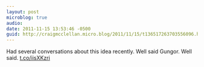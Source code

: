 ```yaml
---
layout: post
microblog: true
audio: 
date: 2011-11-15 13:53:46 -0500
guid: http://craigmcclellan.micro.blog/2011/11/15/t136517263703556096.html
---
```

Had several conversations about this idea recently. Well said Gungor. Well said. [t.co/iisXKzri](http://t.co/iisXKzri)

